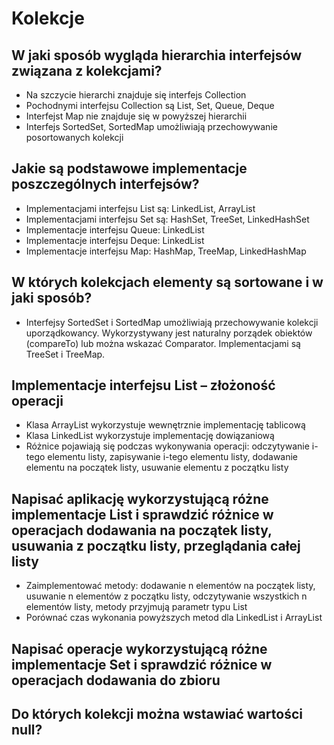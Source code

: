 # Kolekcje 

## W jaki sposób wygląda hierarchia interfejsów związana z kolekcjami?

* Na szczycie hierarchi znajduje się interfejs Collection
* Pochodnymi interfejsu Collection są List, Set, Queue, Deque
* Interfejst Map nie znajduje się w powyższej hierarchii
* Interfejs SortedSet, SortedMap umożliwiają przechowywanie 
posortowanych kolekcji

## Jakie są podstawowe implementacje poszczególnych interfejsów?

* Implementacjami interfejsu List są: LinkedList, ArrayList
* Implementacjami interfejsu Set są: HashSet, TreeSet, LinkedHashSet
* Implementacje interfejsu Queue: LinkedList
* Implementacje interfejsu Deque: LinkedList
* Implementacje interfejsu Map: HashMap, TreeMap, LinkedHashMap

## W których kolekcjach elementy są sortowane i w jaki sposób?

* Interfejsy SortedSet i SortedMap umożliwiają przechowywanie kolekcji
uporządkowancy. Wykorzystywany jest naturalny porządek obiektów (compareTo)
lub można wskazać Comparator. Implementacjami są TreeSet i TreeMap.

## Implementacje interfejsu List – złożoność operacji

* Klasa ArrayList wykorzystuje wewnętrznie implementację tablicową
* Klasa LinkedList wykorzystuje implementację dowiązaniową
* Różnice pojawiają się podczas wykonywania operacji: odczytywanie 
i-tego elementu listy, zapisywanie i-tego elementu listy, dodawanie 
elementu na początek listy, usuwanie elementu z początku listy

## Napisać aplikację wykorzystującą różne implementacje List i sprawdzić różnice w operacjach dodawania na początek listy, usuwania z początku listy, przeglądania całej listy

* Zaimplementować metody: dodawanie n elementów na początek listy, usuwanie n elementów z początku listy, odczytywanie wszystkich n elementów listy, metody przyjmują parametr typu List<Integer>
* Porównać czas wykonania powyższych metod dla LinkedList i ArrayList

## Napisać operacje wykorzystującą różne implementacje Set i sprawdzić różnice w operacjach dodawania do zbioru

## Do których kolekcji można wstawiać wartości null?